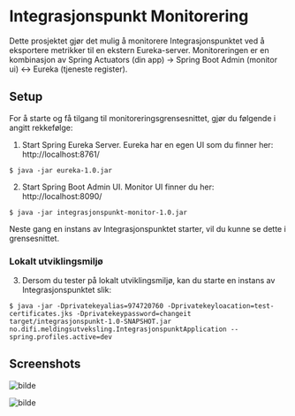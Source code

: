 # Integrasjonspunkt Monitorering

Dette prosjektet gjør det mulig å monitorere Integrasjonspunktet ved å eksportere metrikker til en ekstern Eureka-server.
Monitoreringen er en kombinasjon av Spring Actuators (din app) -> Spring Boot Admin (monitor ui) <-> Eureka (tjeneste register).

## Setup

For å starte og få tilgang til monitoreringsgrensesnittet, gjør du følgende i angitt rekkefølge:

1) Start Spring Eureka Server. Eureka har en egen UI som du finner her: http://localhost:8761/

```shell
$ java -jar eureka-1.0.jar
```

2) Start Spring Boot Admin UI. Monitor UI finner du her: http://localhost:8090/

```shell
$ java -jar integrasjonspunkt-monitor-1.0.jar
```

Neste gang en instans av Integrasjonspunktet starter, vil du kunne se dette i grensesnittet.

### Lokalt utviklingsmiljø

3) Dersom du tester på lokalt utviklingsmiljø, kan du starte en instans av Integrasjonspunktet slik:

```shell
$ java -jar -Dprivatekeyalias=974720760 -Dprivatekeyloacation=test-certificates.jks -Dprivatekeypassword=changeit 
target/integrasjonspunkt-1.0-SNAPSHOT.jar no.difi.meldingsutveksling.IntegrasjonspunktApplication --spring.profiles.active=dev
```

## Screenshots

![bilde](https://github.com/difi/meldingsutveksling-mellom-offentlige-virksomheter/blob/SpringBoot/praktiskprove/monitorering/metrics1.png "Toppmeny med statusinfo")

![bilde](https://github.com/difi/meldingsutveksling-mellom-offentlige-virksomheter/blob/SpringBoot/praktiskprove/monitorering/metrics2.png "Grafer og metrikker")